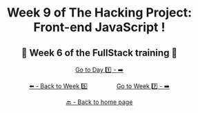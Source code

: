 <h1 align="center">Week 9 of The Hacking Project: Front-end JavaScript !</h1>

<h2 align="center">🎉 Week 6 of the FullStack training 🎉</h2>

<div align="center">

  [Go to Day 1️⃣ - ➡️](https://github.com/BenjaminCharmes/THP_FullStack/tree/main/Week_6/Day_1)

</div>

<div align="center">
  
  [⬅️ - Back to Week 5️⃣](https://github.com/BenjaminCharmes/THP_FullStack/tree/main/Week_5)
  &nbsp;&nbsp;&nbsp;&nbsp;&nbsp;&nbsp;&nbsp;&nbsp;&nbsp;&nbsp;&nbsp;&nbsp;&nbsp;&nbsp;&nbsp;
  [Go to Week 7️⃣ - ➡️](https://github.com/BenjaminCharmes/THP_FullStack/tree/main/Week_7)

</div>

<div align="center">

  [🔙 - Back to home page](https://github.com/BenjaminCharmes/THP_FullStack)

</div>
